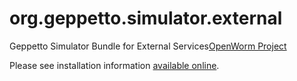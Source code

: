 org.geppetto.simulator.external
======================================

Geppetto Simulator Bundle for External Services[OpenWorm Project](http://openworm.org)

Please see installation information [available online](http://bit.ly/NBuKjd).